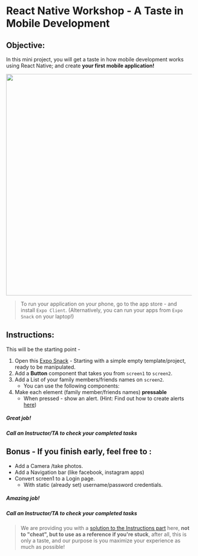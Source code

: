 # React Native Workshop - A Taste in Mobile Development


## Objective: 
In this mini project, you will get a taste in how mobile development works using React Native; and create **your first mobile application!**


<img src="https://richestsoft.com/blog/wp-content/uploads/2019/04/react-native-crop.jpg" width="600">



> To run your application on your phone, go to the app store - and install `Expo Client`. (Alternatively, you can run your apps from `Expo Snack` on your laptop!)

## Instructions:
This will be the starting point - 
1. Open this [Expo Snack](https://snack.expo.io/@julianbroudy/a-taste-of-react-native) - Starting with a simple empty template/project, ready to be manipulated.
1. Add a **Button** component that takes you from `screen1` to `screen2`.
1. Add a List of your family members/friends names on `screen2`.
    - You can use the following components:
1. Make each element (family member/friends names) **pressable** 
    - When pressed - show an alert. (Hint: Find out how to create alerts [here]())





##### Great job!
##### Call an Instructor/TA to check your completed tasks
 
 


## Bonus - If you finish early, feel free to :
- Add a Camera /take photos.
- Add a Navigation bar (like facebook, instagram apps)
- Convert screen1 to a Login page.
    - With static (already set) username/password credentials.

##### Amazing job!
##### Call an Instructor/TA to check your completed tasks



> We are providing you with a [solution to the Instructions part](https://snack.expo.io/@julianbroudy/a-taste-of-react-native---solution) here, **not to "cheat", but to use as a reference if you're stuck**, after all, this is only a taste, and our purpose is you maximize your experience as much as possible!

